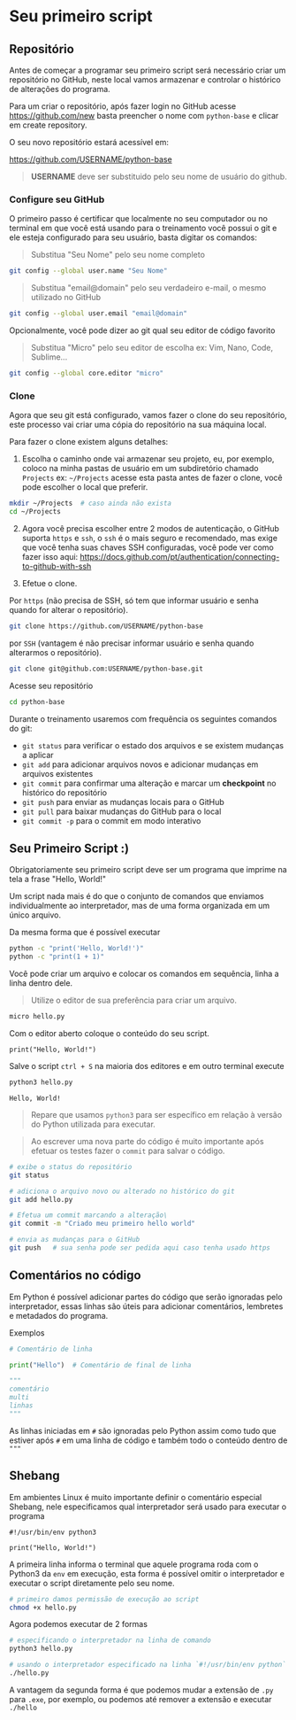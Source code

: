 # Seu primeiro script

## Repositório

Antes de começar a programar seu primeiro script será necessário criar um
repositório no GitHub, neste local vamos armazenar e controlar o histórico
de alterações do programa.

Para um criar o repositório, após fazer login no GitHub acesse https://github.com/new
basta preencher o nome com `python-base` e clicar em create repository.

O seu novo repositório estará acessível em:

https://github.com/USERNAME/python-base

> **USERNAME** deve ser substituido pelo seu nome de usuário do github.

### Configure seu GitHub

O primeiro passo é certificar que localmente no seu computador ou no terminal
em que você está usando para o treinamento você possui o git e ele esteja
configurado para seu usuário, basta digitar os comandos:

> Substitua "Seu Nome" pelo seu nome completo

```bash
git config --global user.name "Seu Nome"
```

> Substitua "email@domain" pelo seu verdadeiro e-mail, o mesmo utilizado no GitHub

```bash
git config --global user.email "email@domain"
```

Opcionalmente, você pode dizer ao git qual seu editor de código favorito

> Substitua "Micro" pelo seu editor de escolha ex: Vim, Nano, Code, Sublime...
 
```bash
git config --global core.editor "micro"
```

### Clone

Agora que seu git está configurado, vamos fazer o clone do seu repositório,
este processo vai criar uma cópia do repositório na sua máquina local.

Para fazer o clone existem alguns detalhes:

1. Escolha o caminho onde vai armazenar seu projeto, eu, por exemplo, coloco na
minha pastas de usuário em um subdiretório chamado `Projects` ex: `~/Projects`
acesse esta pasta antes de fazer o clone, você pode escolher o local que preferir.

```bash
mkdir ~/Projects  # caso ainda não exista
cd ~/Projects
```

2. Agora você precisa escolher entre 2 modos de autenticação, o GitHub suporta
`https` e `ssh`, o `ssh` é o mais seguro e recomendado, mas exige que você tenha
suas chaves SSH configuradas, você pode ver como fazer isso aqui:
https://docs.github.com/pt/authentication/connecting-to-github-with-ssh

3. Efetue o clone.

Por `https` (não precisa de SSH, só tem que informar usuário e senha quando for alterar o repositório).

```bash
git clone https://github.com/USERNAME/python-base
```

por `SSH` (vantagem é não precisar informar usuário e senha quando alterarmos o repositório).
```bash
git clone git@github.com:USERNAME/python-base.git
```

Acesse seu repositório

```bash
cd python-base
```

Durante o treinamento usaremos com frequência os seguintes comandos do git:

- `git status` para verificar o estado dos arquivos e se existem mudanças a aplicar
- `git add` para adicionar arquivos novos e adicionar mudanças em arquivos existentes
- `git commit` para confirmar uma alteração e marcar um __checkpoint__ no histórico do repositório
- `git push` para enviar as mudanças locais para o GitHub
- `git pull` para baixar mudanças do GitHub para o local
- `git commit -p` para o commit em modo interativo

## Seu Primeiro Script :) 

Obrigatoriamente seu primeiro script deve ser um programa que imprime na tela 
a frase "Hello, World!"

Um script nada mais é do que o conjunto de comandos que enviamos individualmente
ao interpretador, mas de uma forma organizada em um único arquivo.

Da mesma forma que é possível executar

```bash
python -c "print('Hello, World!')"
python -c "print(1 + 1)"
```

Você pode criar um arquivo e colocar os comandos em sequência, linha a linha 
dentro dele.

> Utilize o editor de sua preferência para criar um arquivo.

```bash
micro hello.py
``` 

Com o editor aberto coloque o conteúdo do seu script.

```py=
print("Hello, World!")
```

Salve o script `ctrl + S` na maioria dos editores e em outro terminal execute

```bash
python3 hello.py
```
`Hello, World!`

> Repare que usamos `python3` para ser específico em relação à versão do Python 
utilizada para executar.
 
> Ao escrever uma nova parte do código é muito importante após efetuar os testes 
> fazer o `commit` para salvar o código.

```bash
# exibe o status do repositório
git status

# adiciona o arquivo novo ou alterado no histórico do git
git add hello.py

# Efetua um commit marcando a alteração\
git commit -m "Criado meu primeiro hello world"

# envia as mudanças para o GitHub
git push   # sua senha pode ser pedida aqui caso tenha usado https
```

## Comentários no código

Em Python é possível adicionar partes do código que serão ignoradas pelo
interpretador, essas linhas são úteis para adicionar comentários, lembretes e
metadados do programa.

Exemplos

```py
# Comentário de linha

print("Hello")  # Comentário de final de linha

"""
comentário 
multi
linhas
"""
```

As linhas iniciadas em `#` são ignoradas pelo Python
assim como tudo que estiver após `#` em uma linha de código
e também todo o conteúdo dentro de `"""`


## Shebang

Em ambientes Linux é muito importante definir o comentário especial
Shebang, nele especificamos qual interpretador será usado para
executar o programa

```py=
#!/usr/bin/env python3

print("Hello, World!")
```

A primeira linha informa o terminal que aquele programa roda com o Python3 da `env`
em execução, esta forma é possível omitir o interpretador e executar o script
diretamente pelo seu nome.

```bash
# primeiro damos permissão de execução ao script
chmod +x hello.py
```

Agora podemos executar de 2 formas

```bash
# especificando o interpretador na linha de comando
python3 hello.py
```

```bash
# usando o interpretador especificado na linha `#!/usr/bin/env python`
./hello.py
```

A vantagem da segunda forma é que podemos mudar a extensão de `.py` para `.exe`,
por exemplo, ou podemos até remover a extensão e executar `./hello`
